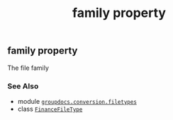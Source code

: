 ﻿---
title: family property
second_title: GroupDocs.Conversion for Python via .NET API References
description: 
type: docs
weight: 140
url: /python-net/groupdocs.conversion.filetypes/financefiletype/family/
is_root: false
---

## family property


The file family

### See Also
* module [`groupdocs.conversion.filetypes`](../../)
* class [`FinanceFileType`](/conversion/python-net/groupdocs.conversion.filetypes/financefiletype)
